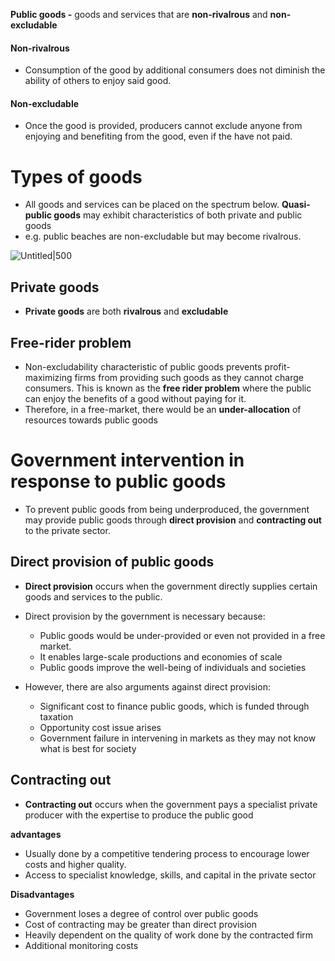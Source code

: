 
**Public goods -** goods and services that are **non-rivalrous** and **non-excludable**
#### Non-rivalrous
- Consumption of the good by additional consumers does not diminish the ability of others to enjoy said good.
#### Non-excludable
- Once the good is provided, producers cannot exclude anyone from enjoying and benefiting from the good, even if the have not paid.
# Types of goods

- All goods and services can be placed on the spectrum below. **Quasi-public goods** may exhibit characteristics of both private and public goods
- e.g. public beaches are non-excludable but may become rivalrous.

![Untitled|500](Vault/School/IB%20economics/Unit%202%20-%20Microeconomics/Microeconomic%20images/2%209%20Public%20goods%20b469fa8a595349a2a178a8c76c932194/Untitled.png)
## Private goods

- **Private goods** are both **rivalrous** and **excludable**
## Free-rider problem

- Non-excludability characteristic of public goods prevents profit-maximizing firms from providing such goods as they cannot charge consumers. This is known as the **free rider problem** where the public can enjoy the benefits of a good without paying for it.
- Therefore, in a free-market, there would be an **under-allocation** of resources towards public goods

# Government intervention in response to public goods

- To prevent public goods from being underproduced, the government may provide public goods through **direct provision** and **contracting out** to the private sector.
## Direct provision of public goods

- **Direct provision** occurs when the government directly supplies certain goods and services to the public.

- Direct provision by the government is necessary because:
	- Public goods would be under-provided or even not provided in a free market.
	- It enables large-scale productions and economies of scale
	- Public goods improve the well-being of individuals and societies
- However, there are also arguments against direct provision:
	- Significant cost to finance public goods, which is funded through taxation
	- Opportunity cost issue arises
	- Government failure in intervening in markets as they may not know what is best for society
## Contracting out
- **Contracting out** occurs when the government pays a specialist private producer with the expertise to produce the public good

**advantages**
- Usually done by a competitive tendering process to encourage lower costs and higher quality.
- Access to specialist knowledge, skills, and capital in the private sector

**Disadvantages**
- Government loses a degree of control over public goods
- Cost of contracting may be greater than direct provision
- Heavily dependent on the quality of work done by the contracted firm
- Additional monitoring costs
